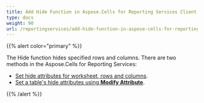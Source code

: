 ```yaml
---
title: Add Hide Function in Aspose.Cells for Reporting Services Client
type: docs
weight: 90
url: /reportingservices/add-hide-function-in-aspose-cells-for-reporting-services-client/
---
```


{{% alert color="primary" %}} 

The Hide function hides specified rows and columns. There are two methods in the Aspose.Cells for Reporting Services:

- [Set hide attributes for worksheet, rows and columns](/cells/reportingservices/set-a-table-s-hide-attributes-from-the-modify-attribute-form/).
- [Set a table's hide attributes using **Modify Attribute**](/cells/reportingservices/set-hide-option-for-excel-row-column-and-sheet-using-dyn-hide-form/).

{{% /alert %}}
